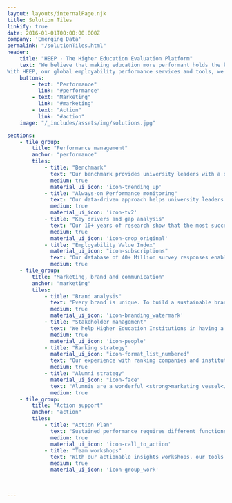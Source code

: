 ```yaml
---
layout: layouts/internalPage.njk
title: Solution Tiles
linkify: true
date: 2016-01-01T00:00:00.000Z
company: 'Emerging Data'
permalink: "/solutionTiles.html"
header:
    title: "HEEP · The Higher Education Evaluation Platform"
    text: "We believe that making education more performant holds the keys to a better world. We bring forward Higher Education around the world.
With HEEP, our global employability performance services and tools, we help universities review traditional university performance assessment concepts and grow their brand value and their revenue."
    buttons:
        - text: "Performance"
          link: "#performance"
        - text: "Marketing"
          link: "#marketing"
        - text: "Action"
          link: "#action"
    image: "/_includes/assets/img/solutions.jpg"

sections:
    - tile_group:
        title: "Performance management"
        anchor: "performance"
        tiles:
            - title: "Benchmark"
              text: "Our benchmark provides university leaders with a detailed picture of their institution’s performance compared to peers. With over <strong>1 Million university reviews by employers across years</strong>, geographies and industries, it offers a <strong>global standard to measure and manage employability performance</strong>."
              medium: true
              material_ui_icon: 'icon-trending_up'
            - title: "Always-on Performance monitoring"
              text: "Our data-driven approach helps university leaders review their employability strategy, generate their organisation’s KPIs, deduct targeted actions and achieve their goals. Our <strong>dashboard</strong> is dynamic and  always-on. It includes the most <strong>accurate and recent data</strong> and easy-to-interpret charts to monitor performance."
              medium: true
              material_ui_icon: 'icon-tv2'
            - title: "Key drivers and gap analysis"
              text: "Our 10+ years of research show that the most successful institutions align strongly with <strong>key drivers for success</strong>, which are rooted in deep expertise in industry-university relations and employability skill development. Our tool helps you <strong>identify and close the gaps</strong> in your institutions."
              medium: true
              material_ui_icon: 'icon-crop_original'
            - title: "Employability Value Index"
              material_ui_icon: "icon-subscriptions"
              text: "Our database of 40+ Million survey responses enables us to benchmark employability performance and generate indexes like the Employability Value Index. The EVI is a <strong>leading indicator of sustained performance in graduate employability</strong>. It measures the performance of your institution in key drivers of employability."
              medium: true
    - tile_group:
        title: "Marketing, brand and communication"
        anchor: "marketing"
        tiles:
            - title: "Brand analysis"
              text: "Every brand is unique. To build a sustainable brand personality, it is necessary to know accurately how it is perceived in different stakeholders groups. Our data-based brand analysis concept helps you <strong>unveil your potential</strong> and build a <strong>unique brand identity</strong>."
              medium: true
              material_ui_icon: 'icon-branding_watermark'
            - title: "Stakeholder management"
              text: "We help Higher Education Institutions in having a <strong>better understanding of their stakeholder's concerns and interests</strong>. That leads to a potential increase in the institution's value and a reduction in costs, if the data extracted from all the relevant sources is perfectly <strong>understood and processed</strong>."
              medium: true
              material_ui_icon: 'icon-people'
            - title: "Ranking strategy"
              material_ui_icon: "icon-format_list_numbered"
              text: "Our experience with ranking companies and institutions, on top of our <strong>constant analisis of the educational market</strong>, has given us a <strong>sharable knowledge</strong> about what can be done to achieve better results in Rankings"
              medium: true
            - title: "Alumni strategy"
              material_ui_icon: "icon-face"
              text: "Alumnis are a wonderful <strong>marketing vessel</strong> for the institution if well employed. We provide the means to generate <strong>valuable content</strong> from surveys, interviews or social data. Their achievements, careers, social contributions can be a great inspiration for future students"
              medium: true
    - tile_group:
        title: "Action support"
        anchor: "action"
        tiles:
            - title: "Action Plan"
              text: "Sustained performance requires different functions, teams, geographies, and organization levels to <strong>share a common set of goals and priorities</strong>. The HEEP survey and benchmarking insights helps leaders analyze the impact of their practices and student output and performance and create an <strong>implementation roadmap</strong> to improve it."
              medium: true
              material_ui_icon: 'icon-call_to_action'
            - title: "Team workshops"
              text: "With our actionable insights workshops, our tools and our action plans, we empower and align your teams. We help your organization <strong>learn how to turn data into action</strong>."
              medium: true
              material_ui_icon: 'icon-group_work'
 


---
```

